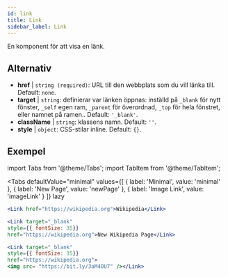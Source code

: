 ```yaml
---
id: link
title: Link
sidebar_label: Link
---
```


En komponent för att visa en länk.

## Alternativ

* __href__ | `string (required)`: URL till den webbplats som du vill länka till. Default: `none`.
* __target__ | `string`: definierar var länken öppnas: inställd på `_blank` för nytt fönster, `_self` egen ram, `_parent` för överordnad, `_top` för hela fönstret, eller namnet på ramen.. Default: `'_blank'`.
* __className__ | `string`: klassens namn. Default: `''`.
* __style__ | `object`: CSS-stilar inline. Default: `{}`.


## Exempel

import Tabs from '@theme/Tabs';
import TabItem from '@theme/TabItem';

<Tabs
    defaultValue="minimal"
    values={[
        { label: 'Minimal', value: 'minimal' },
        { label: 'New Page', value: 'newPage' },
        { label: 'Image Link', value: 'imageLink' }
    ]}
    lazy
>
<TabItem value="minimal">

```jsx live
<Link href="https://wikipedia.org">Wikipedia</Link>
```

</TabItem>

<TabItem value="newPage">

```jsx live
<Link target="_blank" 
style={{ fontSize: 35}}
href="https://wikipedia.org">New Wikipedia Page</Link>
```
</TabItem>

<TabItem value="imageLink">

```jsx live
<Link target="_blank" 
style={{ fontSize: 35}}
href="https://wikipedia.org">
<img src= "https://bit.ly/3aM4OU7" /></Link>
```

</TabItem>

</Tabs>
